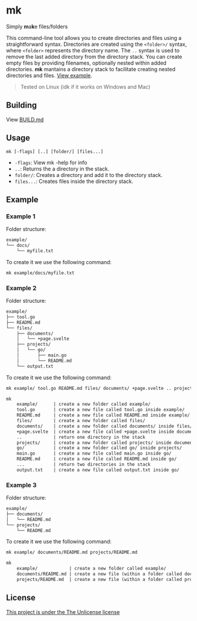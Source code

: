 # mk

Simply **m**a**k**e files/folders

This command-line tool allows you to create directories and files using a
straightforward syntax. Directories are created using the `<folder>/` syntax,
where `<folder>` represents the directory name. The `..` syntax is used to remove
the last added directory from the directory stack. You can create empty files by
providing filenames, optionally nested within added directories. **mk** mantains
a directory stack to facilitate creating nested directories and files.
[View example](#examples).

> Tested on Linux (idk if it works on Windows and Mac)

## Building

View [BUILD.md](BUILD.md)

## Usage

`mk [-flags] [..] [folder/] [files...]`

- `-flags`: View mk -help for info
- `..`: Returns the a directory in the stack.
- `folder/`: Creates a directory and add it to the directory stack.
- `files...`: Creates files inside the directory stack.

## Example

### Example 1

Folder structure:

```txt
example/
└── docs/
    └── myfile.txt
```

To create it we use the following command:

```sh
mk example/docs/myfile.txt
```

### Example 2

Folder structure:

```txt
example/
├── tool.go
├── README.md
└── files/
    ├── documents/
    │   └── +page.svelte
    ├── projects/
    │   └── go/
    │       ├── main.go
    │       └── README.md
    └── output.txt
```

To create it we use the following command:

```sh
mk example/ tool.go README.md files/ documents/ +page.svelte .. projects/ go/ main.go README.md ... output.txt
```

```txt
mk
    example/      | create a new folder called example/
    tool.go       | create a new file called tool.go inside example/
    README.md     | create a new file called README.md inside example/
    files/        | create a new folder called files/
    documents/    | create a new folder called documents/ inside files/
    +page.svelte  | create a new file called +page.svelte inside documents/
    ..            | return one directory in the stack
    projects/     | create a new folder called projects/ inside documents/
    go/           | create a new folder called go/ inside projects/
    main.go       | create a new file called main.go inside go/
    README.md     | create a new file called README.md inside go/
    ...           | return two directories in the stack
    output.txt    | create a new file called output.txt inside go/
```

### Example 3

Folder structure:

```txt
example/
├── documents/
│   └── README.md
└── projects/
    └── README.md
```

To create it we use the following command:

```sh
mk example/ documents/README.md projects/README.md
```

```txt
mk
    example/            | create a new folder called example/
    documents/README.md | create a new file (within a folder called documents/) called README.md inside example/
    projects/README.md  | create a new file (within a folder called projects/) called README.md inside example/
```

## License

[This project is under the The Unlicense license](LICENSE)
